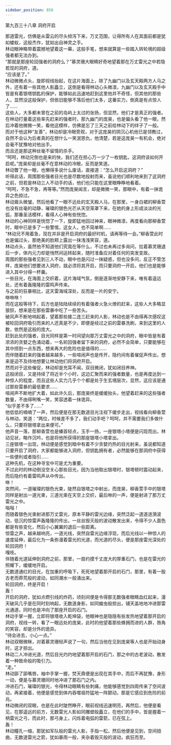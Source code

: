 ```yaml
---
sidebar_position: 858
---
```

 第九百三十八章 洞府开启


那道雷光，仿佛是从雷云的尽头倾泻下来，万丈范围，让得所有人在其面前都是犹如蝼蚁，这般杰作，犹如出自神灵之手。  
林动眼神略带着震撼地望着这一幕，这般手笔，想来就算是一些踏入转轮境的超级强者都无法办到。  
“那就是那座轮回强者的洞府么？”慕灵珊大眼睛好奇地望着那在万丈雷光之中若隐若现的洞府，道。  
“应该是了。”  
林动微微点头，旋即视线抬起，在这片海面上，除了九幽门以及玄天殿两方人马之外，还有着一些其他人影矗立，这倒是看得林动心头微凛，九幽门以及玄天殿手中皆是有着银塔钥匙的保护，能够如此迅速地赶到这里他并不奇怪，但其他的那些人，显然没这般保护，但依旧能够不落后他们太多，这番实力，倒真是有点惊人了……  
这些人，大多都未曾在之前的岛屿上太过的张扬，但显然，他们才是真正的强者。  
在林动打量着这些率先赶来的强者时，那九幽门的庞昊，也是偏头看了他一眼，然后冲着他微微一笑，看他这模样，仿佛是忘了三天之前给林动下的绊子了一般。  
而对于他这种“友善”，林动却是冷眼旁观，对于这庞昊的阴沉心机他已是领教过，自然不会认为后者真的在想什么一笑泯恩仇，他清楚，若是这庞昊一有机会，绝对会毫不犹豫地对他出手。  
而且还是那这种丝毫不留情的杀手。  
“呵呵，林动兄倒也是来的快，我们还在担心万一少了一枚钥匙，这洞府该如何开启呢。”庞昊却是丝毫不在意林动的冷眼，反而是笑道。  
林动瞥了他一眼，也懒得多说什么废话，直接道：“怎么开启这洞府？”  
听得此话，周围那些强者目光也是尽数地投射而来，虽说他们顺利地来到了这洞府之前，但若是林动三人不动手的话，他们也只能在这里眼睁睁地看着。  
“呵呵，不急不急，再等等。”然而庞昊闻言，却是微微一笑，那眼中，有着一抹诡异之色掠过。  
林动眉头微皱，然后他看了一眼不远处的玄天殿人马，在那里，一身白裙的柳香萱也没有丝毫的动静，璀璨的银色光芒从天空笼罩下来，在她的身上形成淡淡的光弧，那番圣洁模样，看得人心神有些恍惚。  
林动的心神同样是恍惚了一下，旋即猛地回过神来，眼神微凛，再度看向那柳香萱时，眼中已是多了一些警惕，这女人，也不简单啊……  
“林动兄不用着急，现在并非是开启洞府的最好时机，请再等待一会。”柳香萱此时也是偏过头，那绝美的脸颊上露出一抹浅浅笑容，道。  
林动点头，虽然他不知道他们究竟在等什么，不过也未再过多询问，拉着慕灵珊退后一步，体内元力却是悄然间运转起来，随时准备应对着任何的突发变故。  
周围的那些强者见到三人不动，眼中也是闪过一抹疑惑，但也没多问，反正不管怎样，庞昊他们想要进入洞府，就必须将其开启，而只要洞府一开启，他们也是能够进入其中分得一杯羹。  
一些目光，在海面上交织着，这片海域气氛，倒是逐渐地安静下来，唯有着遥远处，还有着轰隆隆的雷鸣声传来。  
与之前的狂暴相比，这天雷海域深处，反而是一片的安宁。  
咻咻咻！  
而在这般等待下，后方也是陆陆续续的有着强者火急火燎的赶来，这些人大多略显狼狈，想来是在那些雷暴中吃了一些苦头。  
破风声不断地响起着，望着那些接二连三赶来的人影，林动也是不由得再次感叹这被轮回洞府吸引而来的人还真是不少，即便是经过之前的雷暴洗刷，来到这里的人数，依然是这般的庞大。  
赶到此处的强者，目光同样是第一时间望向那万丈雷光之中的洞府，眼中皆是有着浓浓的贪婪之色涌动着，一名轮回强者留下来的洞府，必然不会简单，只要能够在其中捞到一点东西，想来再大的危险也是值得的……  
而伴随着赶来的强者越来越多，一些喧闹声也是传开，隐约间有着催促声传出，想来是迫不及待地想要让林动他们将洞府开启。  
然而对于这些催促，林动却是充耳不闻，双目微闭，犹如闭目养神。  
这般闭目，又是持续了将近半个小时，这边汇聚而来的强者数量，也是再度达到一种惊人的程度，而且这些人实力几乎个个都是处于生玄境层次，显然，这应该是通过那些雷暴的最低要求……  
喧闹声不断地扩大着，如此许久后，那庞昊终是缓缓抬头，他望着赶来的这些强者数量，不由得咧嘴一笑，笑容透着一抹诡异。  
“似乎差不多了……”  
他低低的喃喃了一声，然后便是在那无数道目光注视下缓步走出，视线看向柳香萱与林动，笑道：“两位，时候差不多了，我们动手吧？呵呵，并不需要我们多做什么，只要将银塔拿出来便可。”  
他声音一落，那柳香萱也是螓首轻点，玉手一扬，一座银塔小塔便是闪现而出，林动见状，略作沉吟，也是将他所获得的那座银塔小塔拿出。  
三座银塔一出现，林动便是感觉到暗中有着不少贪婪灼热的目光射来，虽说都知道只要开启了洞府，大家都能够进入洞府，但钥匙拥有者，必然能够在那洞府中获得一些便利或者指引……  
这种先机，在这种寻宝中可是尤为重要。  
不过此时的林动倒没空关心那些目光，因为当他取出银塔时，银塔顿时震动起来，而后隐约有着雷鸣声从中传出。  
咻！  
突然间，一道璀璨的银色光束，陡然自银塔之中射出，而庞昊，柳香萱手中的银塔同样是射出一道光束，三道光束在天空上交织，最后咻的一声，便是射进了那万丈雷光之中。  
嗡嗡！  
而随着银色光束射进那万丈雷光，原本平静的雷光边缘，突然泛起一道道涟漪波动，低沉的惊雷声轰隆隆的传出，一丝丝毁灭般的波动散发出来，令得不少人面色都是有些变化，然后小心翼翼的退后一些距离。  
惊雷之声，越来越响亮，一道光线，突然自雷光边缘浮现，而后光线以一种惊人的速度延伸，最后化为一条弥漫着雷光的光道，而光道的尽头，便是那座雷光深处的轮回洞府！  
嘎吱。  
伴随着光道延伸到洞府之前，那里，一扇约摸千丈庞大的厚重石门，也是在雷光的照耀下，缓缓地开启。  
无数道通红的目光，在加重的呼吸下，死死地望着那开启的石门，那里，有着一股古老而莽荒般的波动，如同潮水一般涌出来。  
轮回洞府，终是开启！  
轰！  
开启的洞府，犹如点燃引线的炸药，顷刻间便是令得那无数强者眼睛血红起来，漫天破风几乎是在同时刻响起，无数道身影，如同蝗虫般掠出，铺天盖地地冲进那雷光通道，同时也是冲向了那座开启的石门。  
林动手掌一握，立即将银塔收入乾坤袋，他眼神也是隐隐有些发热地望着那开启的洞府，视线一转，看了一眼远处的庞昊，此时的他望着那些蜂拥而进的人群，唇角的笑容，却是分外的诡异。  
“待会进去，小心一点。”  
林动双眼微眯，对着慕灵珊轻声说了一句，然后当他在见到庞昊等人也是开始动身时，这才掠出。  
林动二人冲进光道，然后目光灼灼地望着那开启的石门，那之中的古老波动，散发着一种致命般的吸引力。  
“走。”  
林动舔了舔嘴唇，袖中手掌一握，焚天鼎便是出现在其手中，而后不再犹豫，身形一动，便是与慕灵珊同时地冲进了那石门之内。  
冲进石门，璀璨的银光，令得林动眼睛有些刺痛，他能够感觉到四周传来了空间波动，再紧接着，他便是感觉到体内吞噬祖符猛地一阵颤动，那是它感应到危险的前兆。  
林动微闭的双眼，也是在此时陡然睁开，眼前视线迅速明亮，再然后，他便是看见，在那遥远的前方，无数雷光人影如同雕塑般矗立，在他们的手中，皆是握着一柄雷光之弓，而此时，那弓身上，闪烁着电弧的雷箭，已在弦上。  
轰！  
林动瞳孔一缩，那犹如军队般的雷光人影，手指一松，然后他便是见到，空间扭曲，无数道雷光之箭，犹如暴雨一般，夹杂着毁灭般的波动，疯狂而至。  
  
  
